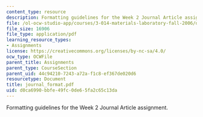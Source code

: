 ```yaml
---
content_type: resource
description: Formatting guidelines for the Week 2 Journal Article assignment.
file: /ol-ocw-studio-app/courses/3-014-materials-laboratory-fall-2006/d0ca6990bbfe49fc0de65fa2c65c13da_journal_format.pdf
file_size: 16906
file_type: application/pdf
learning_resource_types:
- Assignments
license: https://creativecommons.org/licenses/by-nc-sa/4.0/
ocw_type: OCWFile
parent_title: Assignments
parent_type: CourseSection
parent_uid: 44c94210-7243-a72a-f1c8-ef367de020d6
resourcetype: Document
title: journal_format.pdf
uid: d0ca6990-bbfe-49fc-0de6-5fa2c65c13da
---
```

Formatting guidelines for the Week 2 Journal Article assignment.